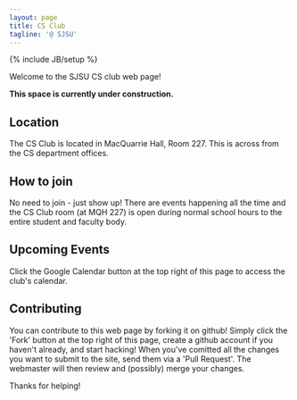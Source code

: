 ```yaml
---
layout: page
title: CS Club
tagline: '@ SJSU'
---
```

{% include JB/setup %}

Welcome to the SJSU CS club web page!

**This space is currently under construction.**

## Location

The CS Club is located in MacQuarrie Hall, Room 227. This is across from the CS department offices.

## How to join

No need to join - just show up! There are events happening all the time and the CS Club room (at MQH 227) is open during normal school hours to the entire student and faculty body.

## Upcoming Events

Click the Google Calendar button at the top right of this page to access the club's calendar.

## Contributing

You can contribute to this web page by forking it on github! Simply click the 'Fork' button at the top right of this page, create a github account if you haven't already, and start hacking! When you've comitted all the changes you want to submit to the site, send them via a 'Pull Request'. The webmaster will then review and (possibly) merge your changes.

Thanks for helping!


